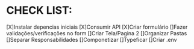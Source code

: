 
# CHECK LIST:

[X]Instalar depencias iniciais
[X]Consumir API
[X]Criar formulário
[]Fazer validações/verificações no form
[]Criar Tela/Pagina 2
[]Organizar Pastas
[]Separar Responsabilidades
[]Componetizar
[]Typeficar
[]Criar .env
